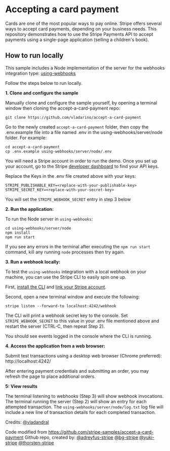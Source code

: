 # Accepting a card payment

Cards are one of the most popular ways to pay online. Stripe offers several ways to accept card payments, depending on your business needs. This repository demonstrates how to use the Stripe Payments API to accept payments using a single-page application (selling a children's book).


## How to run locally

This sample includes a Node implementation of the server for the webhooks integration type: [using-webhooks](/using-webhooks) 

Follow the steps below to run locally.

**1. Clone and configure the sample**

Manually clone and configure the sample yourself, by opening a terminal window then cloning the accept-a-card-payment repo:

```
git clone https://github.com/vladarino/accept-a-card-payment
```

Go to the newly created `accept-a-card-payment` folder, then copy the .env.example file into a file named .env in the using-webhooks/server/node folder. 
For example:

```
cd accept-a-card-payment
cp .env.example using-webhooks/server/node/.env
```

You will need a Stripe account in order to run the demo. Once you set up your account, go to the Stripe [developer dashboard](https://stripe.com/docs/development#api-keys) to find your API keys.

Replace the Keys in the .env file created above with your keys:

```
STRIPE_PUBLISHABLE_KEY=<replace-with-your-publishable-key>
STRIPE_SECRET_KEY=<replace-with-your-secret-key>
```

You will set the ```STRIPE_WEBHOOK_SECRET``` entry in step 3 below
  

**2. Run the application:**

To run the Node server in `using-webhooks`:

```
cd using-webhooks/server/node
npm install
npm run start
```

If you see any errors in the terminal after executing the ``npm run start`` command, kill any running ``node`` processes then try again.

**3. Run a webhook locally:**

To test the `using-webhooks` integration with a local webhook on your machine, you can use the Stripe CLI to easily spin one up.

First, [install the CLI](https://stripe.com/docs/stripe-cli) and [link your Stripe account](https://stripe.com/docs/stripe-cli#link-account).

Second, open a new terminal window and execute the following:

```
stripe listen --forward-to localhost:4242/webhook
```

The CLI will print a webhook secret key to the console. Set `STRIPE_WEBHOOK_SECRET` to this value in your .env file mentioned above and restart the server (CTRL-C, then repeat Step 2).

You should see events logged in the console where the CLI is running.


**4. Access the application from a web browser:**

Submit test transactions using a desktop web browser (Chrome preferred):
http://localhost:4242/

After entering payment credentials and submitting an order, you may refresh the page to place additional orders.

**5: View results**

The terminal listening to webhooks (Step 3) will show webhook invocations.
The terminal running the server (Step 2) will show an entry for each attempted transaction.
The ``using-webhooks/server/node/log.txt`` log file will include a new line of transaction details for each completed transaction.



Credits:
[@vladandral](https://linkedin.com/in/vandral)


Code modified from https://github.com/stripe-samples/accept-a-card-payment Github repo, created by:
[@adreyfus-stripe](https://twitter.com/adrind)
[@bg-stripe](https://github.com/bg-stripe)
[@yuki-stripe](https://github.com/yuki-stripe)
[@thorsten-stripe](https://twitter.com/thorwebdev)




